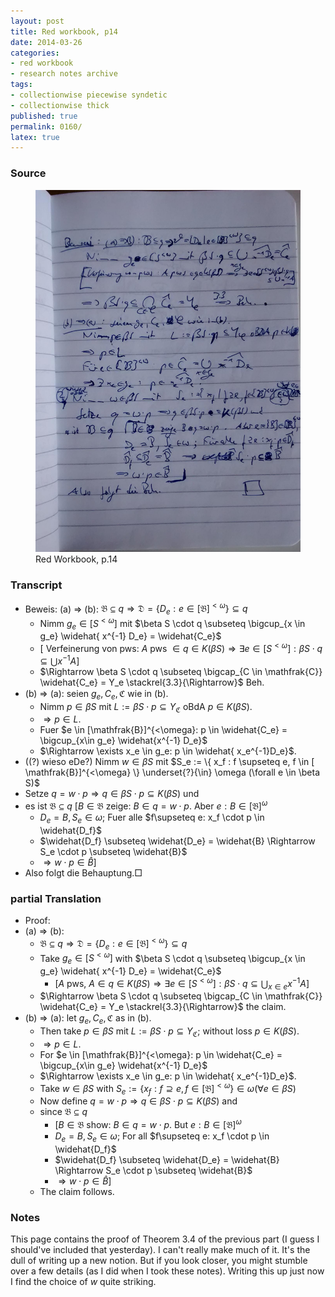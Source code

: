 ```yaml
---
layout: post
title: Red workbook, p14
date: 2014-03-26
categories:
- red workbook
- research notes archive
tags:
- collectionwise piecewise syndetic
- collectionwise thick
published: true
permalink: 0160/
latex: true
---
```


### Source


<figure>
  <a href="/assets/2014/red_workbook-p14.jpg">
    <img alt="red workbook, p14" src="/assets/2014/red_workbook-p14.jpg"/>
  </a>
  <figcaption>
    Red Workbook, p.14
  </figcaption>
</figure>

### Transcript

*   Beweis: (a) => (b): $\mathfrak{B} \subseteq q \Rightarrow \mathfrak{D} = \{ D_e : e \in [ \mathfrak{B} ]^{< \omega} \} \subseteq q$
    * Nimm $g_e \in [S^{< \omega}]$ mit $\beta S \cdot q \subseteq \bigcup_{x \in g_e} \widehat{ x^{-1} D_e} = \widehat{C_e}$
    * [ Verfeinerung von pws: $A$ pws $\in q \in K(\beta S) \Rightarrow \exists e \in [S^{<\omega}]: \beta S \cdot q \subseteq \bigcup x^{-1} A$]
    * $\Rightarrow \beta S \cdot q \subseteq \bigcap_{C \in \mathfrak{C}} \widehat{C_e} = Y_e \stackrel{3.3}{\Rightarrow}$ Beh.
*   (b) => (a): seien $g_e, C_e, \mathfrak{C}$ wie in (b).
    *   Nimm $p \in \beta S$ mit $L := \beta S \cdot p \subseteq Y_{\mathfrak{C}}$ oBdA $p\in K(\beta S)$.
    *   $\Rightarrow p\in L$.
    *   Fuer $e \in [\mathfrak{B}]^{<\omega}: p \in \widehat{C_e} = \bigcup_{x\in g_e} \widehat{x^{-1} D_e}$
    *   $\Rightarrow \exists x_e \in g_e: p \in \widehat{ x_e^{-1}D_e}$.
*   ((?) wieso eDe?) Nimm $w\in \beta S$ mit $S_e := \{ x_f : f \supseteq e, f \in [ \mathfrak{B}]^{<\omega} \} \underset{?}{\in} \omega (\forall e \in \beta S)$
*   Setze $q = w \cdot p \Rightarrow q \in \beta S \cdot p \subseteq K(\beta S)$ und
*   es ist $\mathfrak{B} \subseteq q$ [$B\in \mathfrak{B}$ zeige: $B\in q = w\cdot p$. Aber $e:{B} \in [\mathfrak{B}]^{\omega}$
    *   $D_e = B, S_e \in \omega$; Fuer alle $f\supseteq e: x_f \cdot p \in \widehat{D_f}$
    *   $\widehat{D_f} \subseteq \widehat{D_e} = \widehat{B} \Rightarrow S_e \cdot p \subseteq \widehat{B}$
    *   $\Rightarrow w \cdot p \in \widehat{B}$]
*   Also folgt die Behauptung.□

### partial Translation

*   Proof:
*   (a) => (b):
    *   $\mathfrak{B} \subseteq q \Rightarrow \mathfrak{D} = \{ D_e : e \in [ \mathfrak{B} ]^{< \omega} \} \subseteq q$
    *   Take $g_e \in [S^{< \omega}]$ with $\beta S \cdot q \subseteq \bigcup_{x \in g_e} \widehat{ x^{-1} D_e} = \widehat{C_e}$
        *   [$A$ pws, $A \in q \in K(\beta S) \Rightarrow \exists e \in [S^{< \omega}]: \beta S \cdot q \subseteq \bigcup_{x\in e} x^{-1} A$]
    *   $\Rightarrow \beta S \cdot q \subseteq \bigcap_{C \in \mathfrak{C}} \widehat{C_e} = Y_e \stackrel{3.3}{\Rightarrow}$ the claim.
*   (b) => (a): let $g_e, C_e, \mathfrak{C}$ as in (b).
    *   Then take $p \in \beta S$ mit $L := \beta S \cdot p \subseteq Y_{\mathfrak{C}}$; without loss $p\in K(\beta S)$.
    *   $\Rightarrow p\in L$.
    *   For $e \in [\mathfrak{B}]^{<\omega}: p \in \widehat{C_e} = \bigcup_{x\in g_e} \widehat{x^{-1} D_e}$
    *   $\Rightarrow \exists x_e \in g_e: p \in \widehat{ x_e^{-1}D_e}$.
    *   Take $w\in \beta S$ with $S_e := \{ x_f : f \supseteq e, f \in [ \mathfrak{B}]^{<\omega} \} \in \omega (\forall e \in \beta S)$
    *   Now define $q = w \cdot p \Rightarrow q \in \beta S \cdot p \subseteq K(\beta S)$ and
    *   since $\mathfrak{B} \subseteq q$
        *   [$B\in \mathfrak{B}$ show: $B\in q = w\cdot p$. But $e:{B} \in [\mathfrak{B}]^{\omega}$
        *   $D_e = B, S_e \in \omega$; For all $f\supseteq e: x_f \cdot p \in \widehat{D_f}$
        *   $\widehat{D_f} \subseteq \widehat{D_e} = \widehat{B} \Rightarrow S_e \cdot p \subseteq \widehat{B}$
        *   $\Rightarrow w \cdot p \in \widehat{B}$]
    *   The claim follows.

### Notes

This page contains the proof of Theorem 3.4 of the previous part (I guess I should've included that yesterday). I can't really make much of it. It's the dull of writing up a new notion. But if you look closer, you might stumble over a few details (as I did when I took these notes). Writing this up just now I find the choice of $w$ quite striking.
